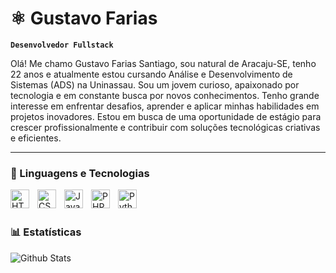 # ⚛️ Gustavo Farias

**`Desenvolvedor Fullstack`**


Olá! Me chamo Gustavo Farias Santiago, sou natural de Aracaju-SE, tenho 22 anos e atualmente estou cursando Análise e Desenvolvimento de Sistemas (ADS) na Uninassau. Sou um jovem curioso, apaixonado por tecnologia e em constante busca por novos conhecimentos. Tenho grande interesse em enfrentar desafios, aprender e aplicar minhas habilidades em projetos inovadores. Estou em busca de uma oportunidade de estágio para crescer profissionalmente e contribuir com soluções tecnológicas criativas e eficientes. 

---

### 🤖 Linguagens e Tecnologias

<img 
    align="left" 
    alt="HTML"
    title="HTML" 
    width="30px" 
    style="padding-right: 10px;" 
    src="https://cdn.jsdelivr.net/gh/devicons/devicon@latest/icons/html5/html5-original.svg" 
/>
<img 
    align="left" 
    alt="CSS" 
    title="CSS"
    width="30px" 
    style="padding-right: 10px;" 
    src="https://cdn.jsdelivr.net/gh/devicons/devicon@latest/icons/css3/css3-original.svg" 
/>
<img 
    align="left" 
    alt="JavaScript" 
    title="JavaScript"
    width="30px" 
    style="padding-right: 10px;" 
    src="https://cdn.jsdelivr.net/gh/devicons/devicon@latest/icons/javascript/javascript-original.svg" 
/>

<img 
    align="left" 
    alt="PHP" 
    title="PHP"
    width="30px" 
    style="padding-right: 10px;" 
    src="https://cdn.jsdelivr.net/gh/devicons/devicon@latest/icons/php/php-original.svg" 
/>
<img 
    align="left" 
    alt="Python" 
    title="Python"
    width="30px" 
    style="padding-right: 10px;" 
    src="https://cdn.jsdelivr.net/gh/devicons/devicon@latest/icons/python/python-original.svg" 
/>

<br/>
<br/>

### 📊 Estatísticas
<img 
    align="left" 
    alt="Github Stats" 
    heigt="200" 
    style="padding-right: 10px;" 
    src="https://github-readme-stats.vercel.app/api?username=gusttafarias-dev&show_icons=true&theme=synthwave&include_all_commits=true&locale=pt-br" 
/>


